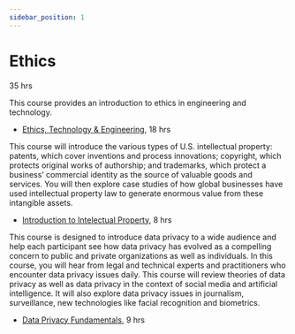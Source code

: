 ```yaml
---
sidebar_position: 1
---
```


# Ethics
35 hrs

This course provides an introduction to ethics in engineering and technology.
- [Ethics, Technology & Engineering](https://www.coursera.org/learn/ethics-technology-engineering), 18 hrs

This course will introduce the various types of U.S. intellectual property: patents, which cover inventions and process innovations; copyright, which protects original works of authorship; and trademarks, which protect a business’ commercial identity as the source of valuable goods and services. You will then explore case studies of how global businesses have used intellectual property law to generate enormous value from these intangible assets.
- [Introduction to Intelectual Property](https://www.coursera.org/learn/introduction-intellectual-property), 8 hrs

This course is designed to introduce data privacy to a wide audience and help each participant see how data privacy has evolved as a compelling concern to public and private organizations as well as individuals. In this course, you will hear from legal and technical experts and practitioners who encounter data privacy issues daily. This course will review theories of data privacy as well as data privacy in the context of social media and artificial intelligence. It will also explore data privacy issues in journalism, surveillance, new technologies like facial recognition and biometrics.
- [Data Privacy Fundamentals](https://www.coursera.org/learn/northeastern-data-privacy), 9 hrs